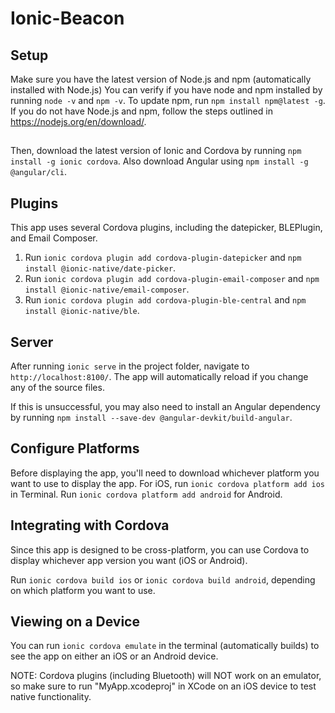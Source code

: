 # Ionic-Beacon

## Setup
Make sure you have the latest version of Node.js and npm (automatically installed with Node.js)
You can verify if you have node and npm installed by running 
`node -v` and `npm -v`. 
To update npm, run 
`npm install npm@latest -g`. 
If you do not have Node.js and npm, follow the steps outlined in https://nodejs.org/en/download/.

## 
Then, download the latest version of Ionic and Cordova by running `npm install -g ionic cordova`. 
Also download Angular using `npm install -g @angular/cli`.

## Plugins
This app uses several Cordova plugins, including the datepicker, BLEPlugin, and Email Composer.

1. Run `ionic cordova plugin add cordova-plugin-datepicker` and `npm install @ionic-native/date-picker`.
2. Run `ionic cordova plugin add cordova-plugin-email-composer` and `npm install @ionic-native/email-composer`.
3. Run `ionic cordova plugin add cordova-plugin-ble-central` and `npm install @ionic-native/ble`.

## Server
After running `ionic serve` in the project folder, navigate to `http://localhost:8100/`. The app will automatically reload if you change any of the source files.

If this is unsuccessful, you may also need to install an Angular dependency by running `npm install --save-dev @angular-devkit/build-angular`.

## Configure Platforms
Before displaying the app, you'll need to download whichever platform you want to use to display the app. For iOS, run 
`ionic cordova platform add ios` in Terminal. Run `ionic cordova platform add android` for Android.

## Integrating with Cordova
Since this app is designed to be cross-platform, you can use Cordova to display whichever app version you want (iOS or Android). 

Run `ionic cordova build ios` or `ionic cordova build android`, depending on which platform you want to use.

## Viewing on a Device
You can run `ionic cordova emulate` in the terminal (automatically builds) to see the app on either an iOS or an Android device. 

NOTE: Cordova plugins (including Bluetooth) will NOT work on an emulator, so make sure to run "MyApp.xcodeproj" in XCode on an iOS device to test native functionality. 
